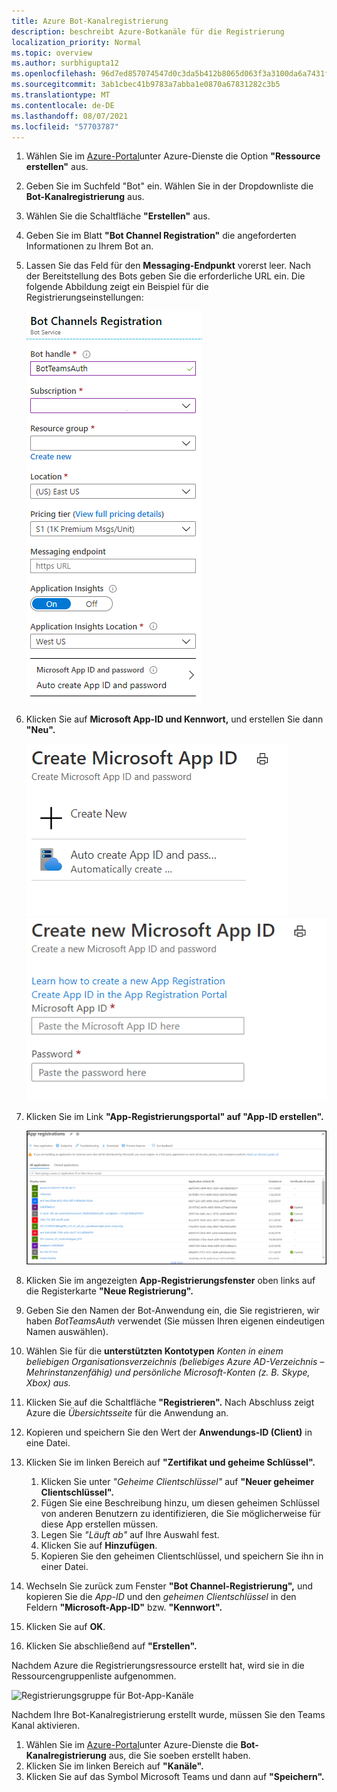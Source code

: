 ```yaml
---
title: Azure Bot-Kanalregistrierung
description: beschreibt Azure-Botkanäle für die Registrierung
localization_priority: Normal
ms.topic: overview
ms.author: surbhigupta12
ms.openlocfilehash: 96d7ed857074547d0c3da5b412b8065d063f3a3100da6a7431fd65879bfa91ff
ms.sourcegitcommit: 3ab1cbec41b9783a7abba1e0870a67831282c3b5
ms.translationtype: MT
ms.contentlocale: de-DE
ms.lasthandoff: 08/07/2021
ms.locfileid: "57703787"
---
```

1. Wählen Sie im [Azure-Portal](https://ms.portal.azure.com/#home)unter Azure-Dienste die Option **"Ressource erstellen"** aus.
1. Geben Sie im Suchfeld "Bot" ein. Wählen Sie in der Dropdownliste die **Bot-Kanalregistrierung** aus.
1. Wählen Sie die Schaltfläche **"Erstellen"** aus.
1. Geben Sie im Blatt **"Bot Channel Registration"** die angeforderten Informationen zu Ihrem Bot an.
1. Lassen Sie das Feld für den **Messaging-Endpunkt** vorerst leer. Nach der Bereitstellung des Bots geben Sie die erforderliche URL ein. Die folgende Abbildung zeigt ein Beispiel für die Registrierungseinstellungen:

    ![Registrierung von Bot-App-Kanälen](../../assets/images/authentication/auth-bot-channels-registration.png)

1. Klicken Sie auf **Microsoft App-ID und Kennwort,** und erstellen Sie dann **"Neu".**

    ![Erstellen einer Microsoft App-ID ](../../assets/images/authentication/CreateMicrosoftAppID.png) ![ Zum Erstellen einer neuen Microsoft App-ID](../../assets/images/authentication/CreateNewMicrosoftAppID.png)    

1. Klicken Sie im Link **"App-Registrierungsportal" auf "App-ID erstellen".**

   ![App-Registrierungen](../../assets/images/authentication/AppRegistration.png)
   
1. Klicken Sie im angezeigten **App-Registrierungsfenster** oben links auf die Registerkarte **"Neue Registrierung".**
1. Geben Sie den Namen der Bot-Anwendung ein, die Sie registrieren, wir haben *BotTeamsAuth* verwendet (Sie müssen Ihren eigenen eindeutigen Namen auswählen).
1. Wählen Sie für die **unterstützten Kontotypen** *Konten in einem beliebigen Organisationsverzeichnis (beliebiges Azure AD-Verzeichnis – Mehrinstanzenfähig) und persönliche Microsoft-Konten (z. B. Skype, Xbox) aus.*
1. Klicken Sie auf die Schaltfläche **"Registrieren".** Nach Abschluss zeigt Azure die *Übersichtsseite* für die Anwendung an.
1. Kopieren und speichern Sie den Wert der **Anwendungs-ID (Client)** in eine Datei.
1. Klicken Sie im linken Bereich auf **"Zertifikat und geheime Schlüssel".**
    1. Klicken Sie unter *"Geheime Clientschlüssel"* auf **"Neuer geheimer Clientschlüssel".**
    1. Fügen Sie eine Beschreibung hinzu, um diesen geheimen Schlüssel von anderen Benutzern zu identifizieren, die Sie möglicherweise für diese App erstellen müssen.
    1. Legen Sie *"Läuft ab"* auf Ihre Auswahl fest.
    1. Klicken Sie auf **Hinzufügen**.
    1. Kopieren Sie den geheimen Clientschlüssel, und speichern Sie ihn in einer Datei.
1. Wechseln Sie zurück zum Fenster **"Bot Channel-Registrierung",** und kopieren Sie die *App-ID* und den *geheimen Clientschlüssel* in den Feldern **"Microsoft-App-ID"** bzw. **"Kennwort".**
1. Klicken Sie auf **OK**.
1. Klicken Sie abschließend auf **"Erstellen".**

Nachdem Azure die Registrierungsressource erstellt hat, wird sie in die Ressourcengruppenliste aufgenommen.  

![Registrierungsgruppe für Bot-App-Kanäle](~/assets/images/authentication/auth-bot-channels-registration-group.PNG)

Nachdem Ihre Bot-Kanalregistrierung erstellt wurde, müssen Sie den Teams Kanal aktivieren.

1. Wählen Sie im [Azure-Portal](https://ms.portal.azure.com/#home)unter Azure-Dienste die **Bot-Kanalregistrierung** aus, die Sie soeben erstellt haben.
1. Klicken Sie im linken Bereich auf **"Kanäle".**
1. Klicken Sie auf das Symbol Microsoft Teams und dann auf **"Speichern".**

